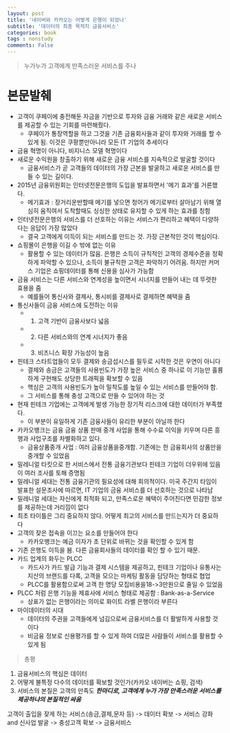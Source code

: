 ```yaml
---
layout: post
title: '네이버와 카카오는 어떻게 은행이 되었나'
subtitle: '데이터의 최종 목적지 금융서비스'
categories: book
tags : nonstudy
comments: False
---
```


> 누가누가 고객에게 만족스러운 서비스를 주나

# 본문발췌
 - 고객이 쿠페이에 충전해둔 자금을 기반으로 투자와 금융 거래와 같은 새로운 서비스를 제공할 수 있는 기회를 마련해줬다. 
	+ 쿠페이가 통장역할을 하고 그것을 기존 금융회사들과 같이 투자와 거래를 할 수 있게 됨. 이것은 쿠팡뿐만아니라 모든 IT 기업의 추세이다
 - 금융 혁명이 아니다, 비지니스 모델 혁명이다
 - 새로운 수익원을 창출하기 위해 새로운 금융 서비스를 지속적으로 발굴할 것이다
	+ 금융서비스가 곧 고객들의 데이터의 가장 근본을 발굴하고 새로운 서비스를 만들 수 있는 길이다.
 - 2015년 금융위원회는 인터넷전문은행의 도입을 발표하면서 '메기 효과'를 거론했다.
	+ 메기효과 : 장거리운반할때 메기를 넣으면 청어가 메기로부터 살아남기 위해 열심히 움직여서 도착할때도 싱싱한 상태로 유지할 수 있게 하는 효과를 칭함
 - 인터넷전문은행의 서비스를 더 선호하는 이유는 서비스가 편리하고 혜택이 다양하다는 응답이 가장 많았다
	+ 결국 고객에게 이득이 되는 서비스를 만드는 것. 가장 근본적인 것이 핵심이다.
 - 쇼핑몰이 은행을 이길 수 밖에 없는 이유
	+ 활용할 수 있는 데이터가 많음. 은행은 소득이 규칙적인 고객의 경제수준을 정확하게 파악할 수 있으나, 소득이 불규칙한 고객은 파악하기 어려움.
하지만 커머스 기업은 쇼핑데이터를 통해 신용을 심사가 가능함
 - 금융 서비스는 다른 서비스와 연계성을 높이면서 시너지를 만들어 내는 데 뚜렷한 효용을 줌
	+ 예를들어 통신사와 결제사, 통시비를 결제사로 결제하면 혜택을 줌
 - 통신사들이 금융 서비스에 도전하는 이유
	+ 1. 고객 기반이 금융사보다 넓음
	+ 2. 다른 서비스와의 연계 시너지가 좋음
	+ 3. 비즈니스 확장 가능성이 높음
 - 핀테크 스타트업들이 모두 결제와 송금섭시스를 필두로 시작한 것은 우연이 아니다
	+ 결제와 송금은 고객들의 사용빈도가 가장 높은 서비스 중 하나로 이 기능만 훌륭하게 구현해도 상당한 트래픽을 확보할 수 있음
	+ 핵심은 고객의 사용빈도가 높아 밀착도를 높일 수 있는 서비스를 만들어야 함.
	+ 그 서비스를 통해 충성 고객으로 만들 수 있어야 하는 것
 - 현재 핀테크 기업에는 고객에게 발생 가능한 장기적 리스크에 대한 데이터가 부족했다.
	+ 이 부분이 유일하게 기존 금융사들이 유리한 부분이 아닐까 한다
 - 카카오뱅크는 금융 금융 상품 판매 중개 사업을 통해 수수료 이익을 키우며 다른 흥행과 사업구조를 차별화하고 있다.
	+ 금융상품중개 사업 : 여러 금융상품을중개함. 기존에는 한 금융회사의 상품만을 중개할 수 있었음
 - 밀레니얼 타킷으로 한 서비스에서 전통 금융기관보다 핀테크 기업이 더우위에 있음이 여러 조사를 토해 증명됨
 - 밀레니얼 세대는 전통 금융기관의 필요성에 대해 회의적이다. 미국 주간지 타임이 발표한 설문조사에 따르면,
 IT 기업의 금융 서비스를 더 선호하는 것으로 나타남
 - 밀레니얼 세대는 자신에게 최적화 되고, 만족스로운 혜택이 주어진다면 민감한 정보를 제공하는데 거리낌이 없다
 - 최초 타이틀은 그리 중요하지 않다. 어떻게 최고의 서비스를 만드는지가 더 중요하다
 - 고객의 잦은 접속을 이끄는 요소를 만들어야 한다
	+ 카카오뱅크는 예금 이자가 초 단위로 바뀌는 것을 확인할 수 있게 함
 - 기존 은행도 이득을 봄. 다른 금융회사들의 데이터를 확인 할 수 있기 때문.
 - 카드 업계의 화두는 PLCC
	+ 카드사가 카드 발급 기능과 결제 시스템을 제공하고, 핀테크 기업이나 유통사는 지산의 브랜드를 다록, 고객을 모으는 마케팅 활동을 담당하는 형태로 협업
	+ PLCC를 활용함으로써 고객 한 명당 모집비용을18->3만원으로 줄일 수 있었음
 - PLCC 처럼 은행 기능을 제휴사에 서비스 형태로 제공함 : Bank-as-a-Service
	+ 상표가 없는 은행이라는 의미로 화이트 라벨 은행이라 부른다
 - 마이데이터의 시대
	+ 데이터의 주권을 고객들에게 넘김으로써 금융서비스를 더 활발하게 사용할 것이다
	+ 비금융 정보로 신용평가를 할 수 있게 하여 더많은 사람들이 서비스를 활용할 수 있게 됨

>총평

1. 금융서비스의 핵심은 데이터
2. 어떻게 불특정 다수의 데이터를 확보할 것인가(카카오 네이버는 쇼핑, 검색)
3. 서비스의 본질은 고객의 만족도
***한마디로, 고객에게 누가 가장 만족스러운 서비스를 제공하냐의 본질적인 싸움***

고객이 출입을 잦게 하는 서비스(송금,결제,문자 등) -> 데이터 확보 -> 서비스 강화 and 신사업 발굴 -> 충성고객 확보 -> 금융서비스



